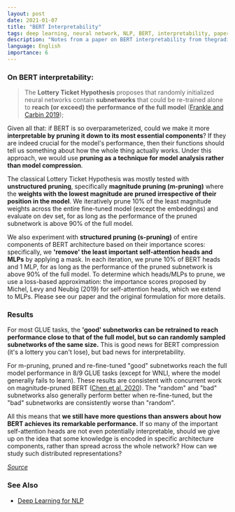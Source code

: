 ```yaml
---
layout: post
date: 2021-01-07
title: "BERT Interpretability"
tags: deep learning, neural network, NLP, BERT, interpretability, paper, notes, thegradient, transformer
description: "Notes from a paper on BERT interpretability from thegradient.pub"
language: English
importance: 6
---
```


### On BERT interpretability:

>  The **Lottery Ticket Hypothesis** proposes that randomly initialized neural networks contain **subnetworks** that could be re-trained alone to **reach (or exceed) the performance of the full model** ([Frankle and Carbin 2019](https://thegradient.pub/when-bert-plays-the-lottery-all-tickets-are-winning/?utm_source=Deep+Learning+Weekly&utm_campaign=cce584827a-EMAIL_CAMPAIGN_2019_04_24_03_18_COPY_01&utm_medium=email&utm_term=0_384567b42d-cce584827a-73521553#RefFrankle));

Given all that: if BERT is so overparameterized, could we make it more **interpretable by pruning it down to its most essential components**? If they are indeed crucial for the model's performance, then their functions should tell us something about how the whole thing actually works. Under this approach, we would use **pruning as a technique for model analysis rather than model compression**.

The classical Lottery Ticket Hypothesis was mostly tested with **unstructured pruning**, specifically **magnitude pruning (m-pruning)** where the **weights with the lowest magnitude are pruned irrespective of their position in the model**. We iteratively prune 10% of the least magnitude weights across the entire fine-tuned model (except the embeddings) and evaluate on dev set, for as long as the performance of the pruned subnetwork is above 90% of the full model.

We also experiment with **structured pruning (s-pruning)** of entire components of BERT architecture based on their importance scores: specifically, we **'remove' the least important self-attention heads and MLPs** by applying a mask. In each iteration, we prune 10% of BERT heads and 1 MLP, for as long as the performance of the pruned subnetwork is above 90% of the full model. To determine which heads/MLPs to prune, we use a loss-based approximation: the importance scores proposed by Michel, Levy and Neubig (2019) for self-attention heads, which we extend to MLPs. Please see our paper and the original formulation for more details.

### Results

For most GLUE tasks, the **'good' subnetworks can be retrained to reach performance close to that of the full model, but so can randomly sampled subnetworks of the same size.** This is good news for BERT compression (it's a lottery you can't lose), but bad news for interpretability.

For m-pruning, pruned and re-fine-tuned "good" subnetworks reach the full model performance in 8/9 GLUE tasks (except for WNLI, where the model generally fails to learn). These results are consistent with concurrent work on magnitude-pruned BERT ([Chen et al. 2020](https://thegradient.pub/when-bert-plays-the-lottery-all-tickets-are-winning/?utm_source=Deep+Learning+Weekly&utm_campaign=cce584827a-EMAIL_CAMPAIGN_2019_04_24_03_18_COPY_01&utm_medium=email&utm_term=0_384567b42d-cce584827a-73521553#RefChen)). The "random" and "bad" subnetworks also generally perform better when re-fine-tuned, but the "bad" subnetworks are consistently worse than "random".

All this means that **we still have more questions than answers about how BERT achieves its remarkable performance.** If so many of the important self-attention heads are not even potentially interpretable, should we give up on the idea that some knowledge is encoded in specific architecture components, rather than spread across the whole network? How can we study such distributed representations? 

[*Source*](https://thegradient.pub/when-bert-plays-the-lottery-all-tickets-are-winning)

### See Also

- [Deep Learning for NLP](/wiki/deep-learning-NLP)
